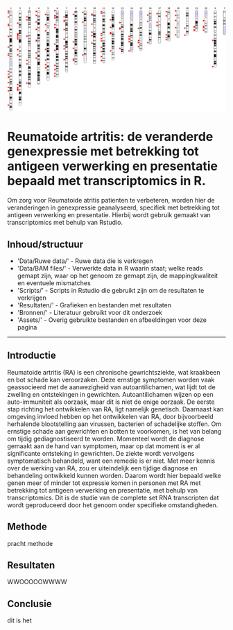 <p align="center">
  <img src="Assets/genetica RA.png" alt="genetica Reumatoide artritis" width="600"/>
</p>

# Reumatoide artritis: de veranderde genexpressie met betrekking tot antigeen verwerking en presentatie bepaald met transcriptomics in R.

Om zorg voor Reumatoide atritis patienten te verbeteren, worden hier de veranderingen in genexpressie geanalyseerd, specifiek met betrekking tot antigeen verwerking en presentatie. Hierbij wordt gebruik gemaakt van transcriptomics met behulp van Rstudio.

## Inhoud/structuur

- 'Data/Ruwe data/' - Ruwe data die is verkregen
- 'Data/BAM files/' - Verwerkte data in R waarin staat; welke reads gemapt zijn, waar op het genoom ze gemapt zijn, de mappingkwaliteit en eventuele mismatches
- 'Scripts/' - Scripts in Rstudio die gebruikt zijn om de resultaten te verkrijgen
- 'Resultaten/' - Grafieken en bestanden met resultaten
- 'Bronnen/' - Literatuur gebruikt voor dit onderzoek
- 'Assets/' - Overig gebruikte bestanden en afbeeldingen voor deze pagina

---

## Introductie

Reumatoide artritis (RA) is een chronische gewrichtsziekte, wat kraakbeen en bot schade kan veroorzaken. Deze ernstige symptomen worden vaak geassocieerd met de aanwezigheid van autoantilichamen, wat lijdt tot de zwelling en ontstekingen in gewrichten. Autoantilichamen wijzen op een auto-immuniteit als oorzaak, maar dit is niet de enige oorzaak. De eerste stap richting het ontwikkelen van RA, ligt namelijk genetisch. Daarnaast kan omgeving invloed hebben op het ontwikkelen van RA, door bijvoorbeeld herhalende blootstelling aan virussen, bacterien of schadelijke stoffen. Om ernstige schade aan gewrichten en botten te voorkomen, is het van belang om tijdig gediagnostiseerd te worden. Momenteel wordt de diagnose gemaakt aan de hand van symptomen, maar op dat moment is er al significante ontsteking in gewrichten. De ziekte wordt vervolgens symptomatisch behandeld, want een remedie is er niet. Met meer kennis over de werking van RA, zou er uiteindelijk een tijdige diagnose en behandeling ontwikkeld kunnen worden. Daarom wordt hier bepaald welke genen meer of minder tot expressie komen in personen met RA met betrekking tot antigeen verwerking en presentatie, met behulp van transcriptomics. Dit is de studie van de complete set RNA transcripten dat wordt geproduceerd door het genoom onder specifieke omstandigheden.

## Methode

pracht methode

## Resultaten

WWOOOOOWWWW

## Conclusie

dit is het
